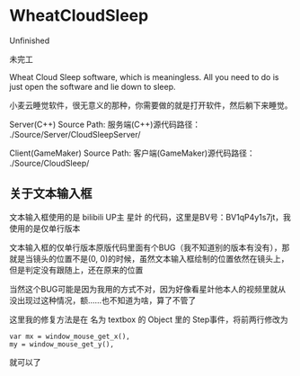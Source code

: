 # WheatCloudSleep

Unfinished

未完工

Wheat Cloud Sleep software, which is meaningless. All you need to do is just open the software and lie down to sleep.

小麦云睡觉软件，很无意义的那种，你需要做的就是打开软件，然后躺下来睡觉。

Server(C++) Source Path: 服务端(C++)源代码路径： ./Source/Server/CloudSleepServer/

Client(GameMaker) Source Path: 客户端(GameMaker)源代码路径： ./Source/CloudSleep/

## 关于文本输入框

文本输入框使用的是 bilibili UP主 星竍 的代码，这里是BV号：BV1qP4y1s7jt，我使用的是仅单行版本

文本输入框的仅单行版本原版代码里面有个BUG（我不知道别的版本有没有），那就是当镜头的位置不是(0, 0)的时候，虽然文本输入框绘制的位置依然在镜头上，但是判定没有跟随上，还在原来的位置

当然这个BUG可能是因为我用的方式不对，因为好像看星竍他本人的视频里就从没出现过这种情况，额……也不知道为啥，算了不管了

这里我的修复方法是在 名为 textbox 的 Object 里的 Step事件，将前两行修改为

    var mx = window_mouse_get_x(),
    my = window_mouse_get_y(),
    
就可以了
